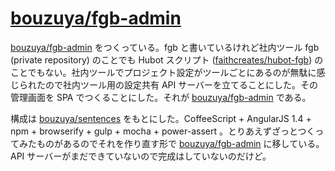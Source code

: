 # [bouzuya/fgb-admin][]

[bouzuya/fgb-admin][] をつくっている。fgb と書いているけれど社内ツール fgb (private repository) のことでも Hubot スクリプト ([faithcreates/hubot-fgb][]) のことでもない。社内ツールでプロジェクト設定がツールごとにあるのが無駄に感じられたので社内ツール用の設定共有 API サーバーを立てることにした。その管理画面を SPA でつくることにした。それが [bouzuya/fgb-admin][] である。

構成は [bouzuya/sentences][] をもとにした。CoffeeScript + AngularJS 1.4 + npm + browserify + gulp + mocha + power-assert 。とりあえずざっとつくってみたものがあるのでそれを作り直す形で [bouzuya/fgb-admin][] に移している。 API サーバーがまだできていないので完成はしていないのだけど。

[bouzuya/fgb-admin]: https://github.com/bouzuya/fgb-admin
[bouzuya/sentences]: https://github.com/bouzuya/sentences
[faithcreates/hubot-fgb]: https://github.com/faithcreates/hubot-fgb

